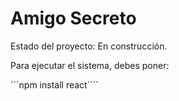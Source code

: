 <h1> Amigo Secreto</h1>

Estado del proyecto: En construcción.

Para ejecutar el sistema, debes poner:

´´´npm install react´´´´
